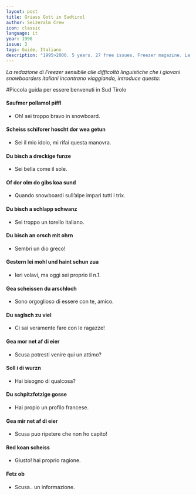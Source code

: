```yaml
---
layout: post
title: Griass Gott in Sudtirol
author: Seizeralm Crew
icon: classic
language: it
year: 1996
issue: 3
tags: Guide, Italiano
description: "1995>2000. 5 years. 27 free issues. Freezer magazine. La redazione di Freezer sensibile alle difficoltà linguistiche che i giovani snowboarders italiani incontrano viaggiando, introduce questa: Piccola guida per essere benvenuti in Sud Tirolo"
---
```


*La redazione di Freezer sensibile alle difficoltà linguistiche che i giovani snowboarders italiani incontrano viaggiando, introduce questa:*

#Piccola guida per essere benvenuti in Sud Tirolo

#### Saufmer pollamol piffl
- Oh! sei troppo bravo in snowboard.

#### Scheiss schiforer hoscht dor wea getun
- Sei il mio idolo, mi rifai questa manovra.

#### Du bisch a dreckige funze
- Sei bella come il sole.

#### Of dor olm do gibs koa sund
- Quando snowboardi sull’alpe impari tutti i trix.

#### Du bisch a schlapp schwanz
- Sei troppo un torello italiano.

#### Du bisch an orsch mit ohrn
- Sembri un dio greco!

#### Gestern lei mohl und haint schun zua
- Ieri volavi, ma oggi sei proprio il n.1.

#### Gea scheissen du arschloch
- Sono orgoglioso di essere con te, amico.

#### Du saglsch zu viel
- Ci sai veramente fare con le ragazze!

#### Gea mor net af di eier
- Scusa potresti venire qui un attimo?

#### Soll i di wurzn
 - Hai bisogno di qualcosa?

#### Du schpitzfotzige gosse
- Hai propio un profilo francese.

#### Gea mir net af di eier
- Scusa puo ripetere che non ho capito!

#### Red koan scheiss
- Giusto! hai proprio ragione.

#### Fetz ob
- Scusa.. un informazione.
